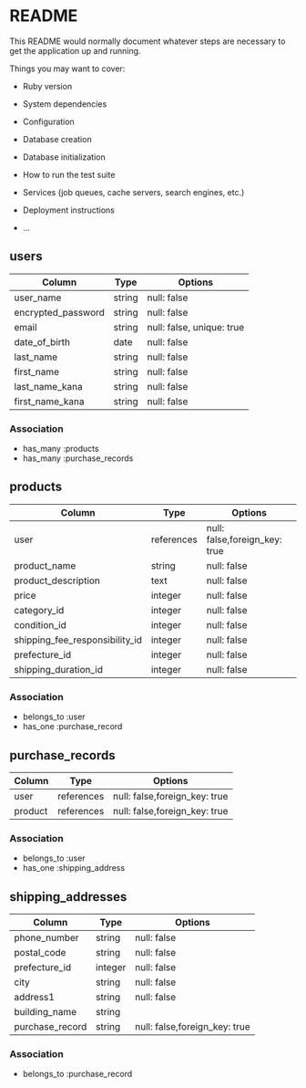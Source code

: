 # README

This README would normally document whatever steps are necessary to get the
application up and running.

Things you may want to cover:

* Ruby version

* System dependencies

* Configuration

* Database creation

* Database initialization

* How to run the test suite

* Services (job queues, cache servers, search engines, etc.)

* Deployment instructions

* ...


## users

| Column             | Type                | Options                   |
|--------------------|---------------------|---------------------------|
| user_name          | string              | null: false               |
| encrypted_password | string              | null: false               |
| email              | string              | null: false, unique: true |
| date_of_birth      | date                | null: false               |
| last_name          | string              | null: false               |
| first_name         | string              | null: false               |
| last_name_kana     | string              | null: false               |
| first_name_kana    | string              | null: false               |


### Association
* has_many :products
* has_many :purchase_records




## products

| Column                         | Type                | Options                           |
|--------------------------------|---------------------|-----------------------------------|
| user                           | references          | null: false,foreign_key: true     |
| product_name                   | string              | null: false                       |
| product_description            | text                | null: false                       |
| price                          | integer             | null: false                       |
| category_id                    | integer             | null: false                       |
| condition_id                   | integer             | null: false                       |
| shipping_fee_responsibility_id | integer             | null: false                       |
| prefecture_id                  | integer             | null: false                       |
| shipping_duration_id           | integer             | null: false                       |

### Association
* belongs_to :user
* has_one :purchase_record





## purchase_records

| Column                      | Type                | Options                          |
|-----------------------------|---------------------|----------------------------------|
| user                        | references          | null: false,foreign_key: true    |
| product                     | references          | null: false,foreign_key: true    |

### Association
* belongs_to :user
* has_one :shipping_address








## shipping_addresses

| Column                         | Type                | Options                                    |
|--------------------------------|---------------------|--------------------------------------------|
| phone_number                   | string              | null: false                                |
| postal_code                    | string              | null: false                                |
| prefecture_id                  | integer             | null: false                                |
| city                           | string              | null: false                                |
| address1                       | string              | null: false                                |
| building_name                  | string              |                                            |
| purchase_record                | string              | null: false,foreign_key: true              |



### Association
* belongs_to :purchase_record